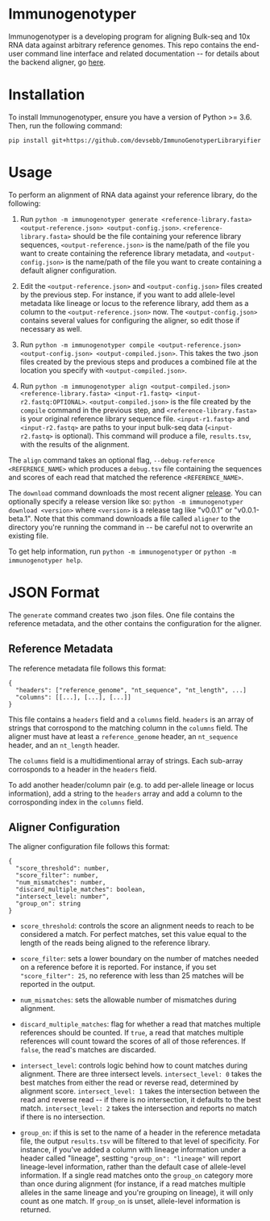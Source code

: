 # Immunogenotyper
Immunogenotyper is a developing program for aligning Bulk-seq and 10x RNA data against arbitrary reference genomes. This repo contains the end-user command line interface and related documentation -- for details about the backend aligner, go [here](https://github.com/devsebb/ImmunoGenotyper).


# Installation
To install Immunogenotyper, ensure you have a version of Python >= 3.6. Then, run the following command:

`pip install git+https://github.com/devsebb/ImmunoGenotyperLibraryifier`



# Usage

To perform an alignment of RNA data against your reference library, do the following:

1. Run `python -m immunogenotyper generate <reference-library.fasta> <output-reference.json> <output-config.json>`. `<reference-library.fasta>` should be the file containing your reference library sequences, `<output-reference.json>` is the name/path of the file you want to create containing the reference library metadata, and `<output-config.json>` is the name/path of the file you want to create containing a default aligner configuration.

2. Edit the `<output-reference.json>` and `<output-config.json>` files created by the previous step. For instance, if you want to add allele-level metadata like lineage or locus to the reference library, add them as a column to the `<output-reference.json>` now. The `<output-config.json>` contains several values for configuring the aligner, so edit those if necessary as well.

3. Run `python -m immunogenotyper compile <output-reference.json> <output-config.json> <output-compiled.json>`. This takes the two .json files created by the previous steps and produces a combined file at the location you specify with `<output-compiled.json>`.

4. Run `python -m immunogenotyper align <output-compiled.json> <reference-library.fasta> <input-r1.fastq> <input-r2.fastq:OPTIONAL>`. `<output-compiled.json>` is the file created by the `compile` command in the previous step, and `<reference-library.fasta>` is your original reference library sequence file. `<input-r1.fastq>` and `<input-r2.fastq>` are paths to your input bulk-seq data (`<input-r2.fastq>` is optional). This command will produce a file, `results.tsv`, with the results of the alignment.


The `align` command takes an optional flag, `--debug-reference <REFERENCE_NAME>` which produces a `debug.tsv` file containing the sequences and scores of each read that matched the reference `<REFERENCE_NAME>`.

The `download` command downloads the most recent aligner [release](https://github.com/devsebb/ImmunoGenotyper/releases). You can optionally specify a release version like so:
`python -m immunogenotyper download <version>` where `<version>` is a release tag like "v0.0.1" or "v0.0.1-beta.1". Note that this command downloads a file called `aligner` to the directory you're running the command in -- be careful not to overwrite an existing file.

To get help information, run `python -m immunogenotyper` or `python -m immunogenotyper help`.



# JSON Format
The `generate` command creates two .json files. One file contains the reference metadata, and the other contains the configuration for the aligner.


## Reference Metadata
The reference metadata file follows this format:
```
{
  "headers": ["reference_genome", "nt_sequence", "nt_length", ...]
  "columns": [[...], [...], [...]]
}
```

This file contains a `headers` field and a `columns` field. `headers` is an array of strings that corrospond to the matching column in the `columns` field. The aligner must have at least a `reference_genome` header, an `nt_sequence` header, and an `nt_length` header.

The `columns` field is a multidimentional array of strings. Each sub-array corrosponds to a header in the `headers` field.

To add another header/column pair (e.g. to add per-allele lineage or locus information), add a string to the `headers` array and add a column to the corrosponding index in the `columns` field.


## Aligner Configuration
The aligner configuration file follows this format:

```
{
  "score_threshold": number,
  "score_filter": number,
  "num_mismatches": number,
  "discard_multiple_matches": boolean,
  "intersect_level: number",
  "group_on": string
}
```

* `score_threshold`: controls the score an alignment needs to reach to be considered a match. For perfect matches, set this value equal to the length of the reads being aligned to the reference library.

* `score_filter`: sets a lower boundary on the number of matches needed on a reference before it is reported. For instance, if you set `"score_filter": 25`, no reference with less than 25 matches will be reported in the output.

* `num_mismatches`: sets the allowable number of mismatches during alignment.

* `discard_multiple_matches`: flag for whether a read that matches multiple references should be counted. If `true`, a read that matches multiple references will count toward the scores of all of those references. If `false`, the read's matches are discarded.

* `intersect_level`: controls logic behind how to count matches during alignment. There are three intersect levels. `intersect_level: 0` takes the best matches from either the read or reverse read, determined by alignment score. `intersect_level: 1` takes the intersection between the read and reverse read -- if there is no intersection, it defaults to the best match. `intersect_level: 2` takes the intersection and reports no match if there is no intersection.

* `group_on`: if this is set to the name of a header in the reference metadata file, the output `results.tsv` will be filtered to that level of specificity. For instance, if you've added a column with lineage information under a header called "lineage", sestting `"group_on": "lineage"` will report lineage-level information, rather than the default case of allele-level information. If a single read matches onto the `group_on` category more than once during alignment (for instance, if a read matches multiple alleles in the same lineage and you're grouping on lineage), it will only count as one match. If `group_on` is unset, allele-level information is returned.
